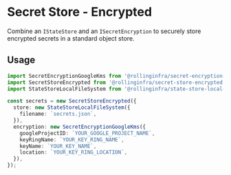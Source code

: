 # Secret Store - Encrypted

Combine an `IStateStore` and an `ISecretEncryption` to securely store encrypted secrets in a standard object store.

## Usage

```ts
import SecretEncryptionGoogleKms from '@rollinginfra/secret-encryption-google-kms';
import SecretStoreEncrypted from '@rollinginfra/secret-store-encrypted';
import StateStoreLocalFileSystem from '@rollinginfra/state-store-local-file-system';

const secrets = new SecretStoreEncrypted({
  store: new StateStoreLocalFileSystem({
    filename: `secrets.json`,
  }),
  encryption: new SecretEncryptionGoogleKms({
    googleProjectID: `YOUR_GOOGLE_PROJECT_NAME`,
    keyRingName: `YOUR_KEY_RING_NAME`,
    keyName: `YOUR_KEY_NAME`,
    location: `YOUR_KEY_RING_LOCATION`,
  }),
});
```
